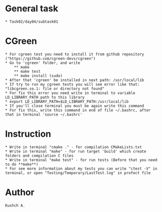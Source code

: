 # General task
    * Task02/day04/subtask01

# CGreen
    * For cgreen test you need to install it from github repository ("https://github.com/cgreen-devs/cgreen")
    * Go to 'cgreen' folder, and write
        ** make
        ** make test
        ** make install (sudo)
    * After that 'cgreen' be installed in next path: /usr/local/lib
    * If try to run my cgreen tests you will see error like that: "libcgreen.so.1: file or directory not found"
    * For fix this error you need write in terminal to variable LD_LIBRARY_PATH path to this library
    * export LD_LIBRARY_PATH=$LD_LIBRARY_PATH:/usr/local/lib
    * If you'll close terminal you must be again write this command
    * For fix this, write this command in end of file ~/.bashrc, after that in terminal 'source ~/.bashrc'


# Instruction
    * Write in terminal "cmake ." - for compilation CMakeLists.txt
    * Write in terminal "make" - for run target 'build' which create folders and compilation C files
    * Write in terminal "make test" - for run tests (Before that you need to do **make**)
    * For see more information about my tests you can write "ctest -V" in terminal, or open "Testing/Temporary/LastTest.log" in profect file
# Author 
    Kushch A.
